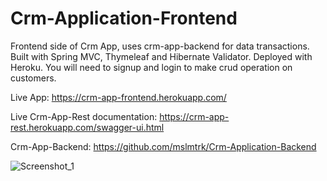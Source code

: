 # Crm-Application-Frontend
Frontend side of Crm App, uses crm-app-backend for data transactions. Built with Spring MVC, Thymeleaf and Hibernate Validator. Deployed with Heroku. You will need to signup and login to make crud operation on customers.

Live App: https://crm-app-frontend.herokuapp.com/

Live Crm-App-Rest documentation: https://crm-app-rest.herokuapp.com/swagger-ui.html

Crm-App-Backend: https://github.com/mslmtrk/Crm-Application-Backend 

![Screenshot_1](https://user-images.githubusercontent.com/60064079/179352987-99b0cc08-90df-404b-8a10-bd3329bb5613.png)
